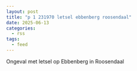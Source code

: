 ```yaml
---
layout: post
title: "p 1 231970 letsel ebbenberg roosendaal"
date: 2025-06-13
categories: 
  - rss
tags: 
  - feed
---
```


Ongeval met letsel op Ebbenberg in Roosendaal

